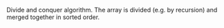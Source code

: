 Divide and conquer algorithm. The array is divided (e.g. by recursion) and merged together in sorted order.
